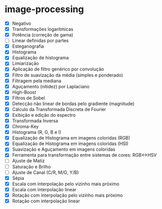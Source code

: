 # image-processing
- [x] Negativo
- [x] Transformações logarítmicas
- [x] Potência (correção de gama)
- [ ] Linear definidas por partes
- [x] Esteganografia
- [x] Histograma 
- [x] Equalização de histograma
- [x] Limiarização 
- [x] Aplicação de filtro genérico por convolução
- [x] Filtro de suavização da média (simples e ponderado) 
- [x] Filtragem pela mediana 
- [x] Aguçamento (nitidez) por Laplaciano 
- [x] High-Boost 
- [x] Filtros de Sobel 
- [x] Detecção não linear de bordas pelo gradiente (magnitude) 
- [x] Cálculo da Transformada Discreta de Fourier 
- [x] Exibição e edição do espectro
- [x] Transformada Inversa 
- [x] Chroma-Key 
- [x] Histograma (R, G, B e I) 
- [x] Equalização de Histograma em imagens coloridas (RGB) 
- [x] Equalização de Histograma em imagens coloridas (HSI) 
- [x] Suavização e Aguçamento em imagens coloridas 
- [x] Ferramenta para transformação entre sistemas de cores: RGB<->HSV
- [ ] Ajuste de Matiz 
- [ ] Saturação e Brilho 
- [ ] Ajuste de Canal (C/R, M/G, Y/B) 
- [x] Sépia 
- [x] Escala com interpolação pelo vizinho mais próximo 
- [x] Escala com interpolação linear
- [x] Rotação com interpolação pelo vizinho mais próximo 
- [x] Rotação com interpolação linear
